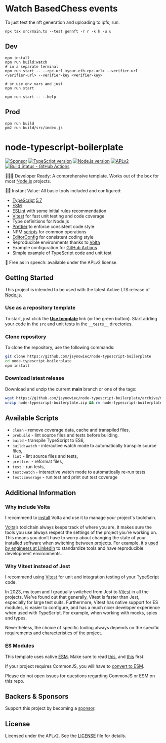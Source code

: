 # Watch BasedChess events

To just test the nft generation and uploading to ipfs, run:
```shell
npx tsx src/main.ts --test gennft -r r -k k -u u
```

## Dev
```shell
npm install
npm run build:watch
# in a separate terminal
npm run start -- --rpc-url <your-eth-rpc-url> --verifier-url <verifier-url> --verifier-key <verifier-key>

# or use env vars and just
npm run start

npm run start -- --help
```

## Prod
```shell
npm run build
pm2 run build/src/index.js
```


# node-typescript-boilerplate

[![Sponsor][sponsor-badge]][sponsor]
[![TypeScript version][ts-badge]][typescript-5-7]
[![Node.js version][nodejs-badge]][nodejs]
[![APLv2][license-badge]][license]
[![Build Status - GitHub Actions][gha-badge]][gha-ci]

👩🏻‍💻 Developer Ready: A comprehensive template. Works out of the box for most [Node.js][nodejs] projects.

🏃🏽 Instant Value: All basic tools included and configured:

- [TypeScript][typescript] [5.7][typescript-5-7]
- [ESM][esm]
- [ESLint][eslint] with some initial rules recommendation
- [Vitest][vitest] for fast unit testing and code coverage
- Type definitions for Node.js
- [Prettier][prettier] to enforce consistent code style
- NPM [scripts](#available-scripts) for common operations
- [EditorConfig][editorconfig] for consistent coding style
- Reproducible environments thanks to [Volta][volta]
- Example configuration for [GitHub Actions][gh-actions]
- Simple example of TypeScript code and unit test

🤲 Free as in speech: available under the APLv2 license.

## Getting Started

This project is intended to be used with the latest Active LTS release of [Node.js][nodejs].

### Use as a repository template

To start, just click the **[Use template][repo-template-action]** link (or the green button). Start adding your code in the `src` and unit tests in the `__tests__` directories.

### Clone repository

To clone the repository, use the following commands:

```sh
git clone https://github.com/jsynowiec/node-typescript-boilerplate
cd node-typescript-boilerplate
npm install
```

### Download latest release

Download and unzip the current **main** branch or one of the tags:

```sh
wget https://github.com/jsynowiec/node-typescript-boilerplate/archive/main.zip -O node-typescript-boilerplate.zip
unzip node-typescript-boilerplate.zip && rm node-typescript-boilerplate.zip
```

## Available Scripts

- `clean` - remove coverage data, cache and transpiled files,
- `prebuild` - lint source files and tests before building,
- `build` - transpile TypeScript to ES6,
- `build:watch` - interactive watch mode to automatically transpile source files,
- `lint` - lint source files and tests,
- `prettier` - reformat files,
- `test` - run tests,
- `test:watch` - interactive watch mode to automatically re-run tests
- `test:coverage` - run test and print out test coverage

## Additional Information

### Why include Volta

I recommend to [install][volta-getting-started] Volta and use it to manage your project's toolchain.

[Volta][volta]’s toolchain always keeps track of where you are, it makes sure the tools you use always respect the settings of the project you’re working on. This means you don’t have to worry about changing the state of your installed software when switching between projects. For example, it's [used by engineers at LinkedIn][volta-tomdale] to standardize tools and have reproducible development environments.

### Why Vitest instead of Jest

I recommend using [Vitest][vitest] for unit and integration testing of your TypeScript code.

In 2023, my team and I gradually switched from Jest to [Vitest][vitest] in all the projects. We've found out that generally, Vitest is faster than Jest, especially for large test suits. Furthermore, Vitest has native support for ES modules, is easier to configure, and has a much nicer developer experience when used with TypeScript. For example, when working with mocks, spies and types.

Nevertheless, the choice of specific tooling always depends on the specific requirements and characteristics of the project.

### ES Modules

This template uses native [ESM][esm]. Make sure to read [this][nodejs-esm], and [this][ts47-esm] first.

If your project requires CommonJS, you will have to [convert to ESM][sindresorhus-esm].

Please do not open issues for questions regarding CommonJS or ESM on this repo.

## Backers & Sponsors

Support this project by becoming a [sponsor][sponsor].

## License

Licensed under the APLv2. See the [LICENSE](https://github.com/jsynowiec/node-typescript-boilerplate/blob/main/LICENSE) file for details.

[ts-badge]: https://img.shields.io/badge/TypeScript-5.7-blue.svg
[nodejs-badge]: https://img.shields.io/badge/Node.js-22-blue.svg
[nodejs]: https://nodejs.org/dist/latest-v22.x/docs/api/
[gha-badge]: https://github.com/jsynowiec/node-typescript-boilerplate/actions/workflows/nodejs.yml/badge.svg
[gha-ci]: https://github.com/jsynowiec/node-typescript-boilerplate/actions/workflows/nodejs.yml
[typescript]: https://www.typescriptlang.org/
[typescript-5-7]: https://devblogs.microsoft.com/typescript/announcing-typescript-5-7/
[license-badge]: https://img.shields.io/badge/license-APLv2-blue.svg
[license]: https://github.com/jsynowiec/node-typescript-boilerplate/blob/main/LICENSE
[sponsor-badge]: https://img.shields.io/badge/♥-Sponsor-fc0fb5.svg
[sponsor]: https://github.com/sponsors/jsynowiec
[eslint]: https://github.com/eslint/eslint
[prettier]: https://prettier.io
[volta]: https://volta.sh
[volta-getting-started]: https://docs.volta.sh/guide/getting-started
[volta-tomdale]: https://twitter.com/tomdale/status/1162017336699838467
[gh-actions]: https://github.com/features/actions
[repo-template-action]: https://github.com/jsynowiec/node-typescript-boilerplate/generate
[esm]: https://developer.mozilla.org/en-US/docs/Web/JavaScript/Guide/Modules
[sindresorhus-esm]: https://gist.github.com/sindresorhus/a39789f98801d908bbc7ff3ecc99d99c
[nodejs-esm]: https://nodejs.org/docs/latest-v16.x/api/esm.html
[ts47-esm]: https://devblogs.microsoft.com/typescript/announcing-typescript-4-7/#esm-nodejs
[editorconfig]: https://editorconfig.org
[vitest]: https://vitest.dev
